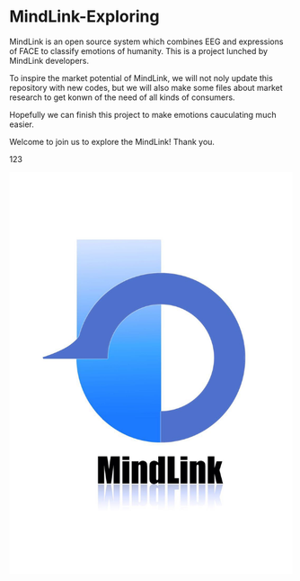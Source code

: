 # MindLink-Exploring

MindLink is an open source system which combines EEG and expressions of FACE to classify emotions of humanity. This is a project lunched by MindLink developers.

To inspire the market potential of MindLink, we will not noly update this repository with new codes, but we will also make some files about market research to get konwn of the need of all kinds of consumers.

Hopefully we can finish this project to make emotions cauculating much easier.

Welcome to join us to explore the MindLink! Thank you.

123

![MindLink Logo Here](https://github.com/Breeze1in1drizzle/MindLink/blob/master/MindLink_logo.jpg)
